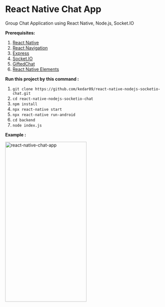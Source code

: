 # React Native Chat App
Group Chat Application using React Native, Node.js, Socket.IO
 
**Prerequisites:**
1. [React Native](https://reactnative.dev/docs/getting-started)
2. [React Navigation](https://reactnavigation.org/)
3. [Express](https://expressjs.com/)
4. [Socket.IO](https://socket.io/get-started/chat/)
5. [GiftedChat](https://www.npmjs.com/package/react-native-gifted-chat)
6. [React Native Elements](https://reactnativeelements.com/docs)


**Run this project by this command :**
1. `git clone https://github.com/kedar09/react-native-nodejs-socketio-chat.git`
2. `cd react-native-nodejs-socketio-chat`
3. `npm install`
4. `npx react-native start`
5. `npx react-native run-android`
6. `cd backend`
7. `node index.js`


**Example :**

<img alt="react-native-chat-app" src="https://github.com/kedar09/react-native-nodejs-socketio-chat/blob/master/ReactNativeSocketIOExample.gif" width="260" height="510" />
